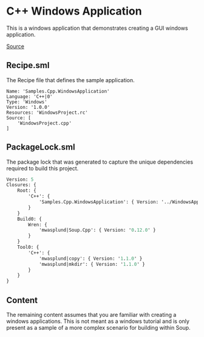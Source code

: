 # C++ Windows Application
This is a windows application that demonstrates creating a GUI windows application.

[Source](https://github.com/SoupBuild/Soup/tree/main/Samples/Cpp/WindowsApplication)

## Recipe.sml
The Recipe file that defines the sample application.
```
Name: 'Samples.Cpp.WindowsApplication'
Language: 'C++|0'
Type: 'Windows'
Version: '1.0.0'
Resources: 'WindowsProject.rc'
Source: [
	'WindowsProject.cpp'
]
```

## PackageLock.sml
The package lock that was generated to capture the unique dependencies required to build this project.
```sml
Version: 5
Closures: {
	Root: {
		'C++': {
			'Samples.Cpp.WindowsApplication': { Version: '../WindowsApplication', Build: 'Build0', Tool: 'Tool0' }
		}
	}
	Build0: {
		Wren: {
			'mwasplund|Soup.Cpp': { Version: '0.12.0' }
		}
	}
	Tool0: {
		'C++': {
			'mwasplund|copy': { Version: '1.1.0' }
			'mwasplund|mkdir': { Version: '1.1.0' }
		}
	}
}
```

## Content
The remaining content assumes that you are familiar with creating a windows applications. This is not meant as a windows tutorial and is only present as a sample of a more complex scenario for building within Soup.
